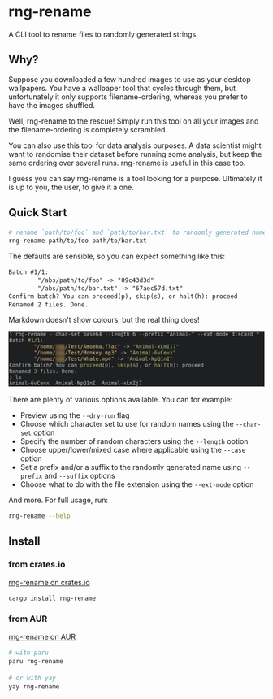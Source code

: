 # rng-rename
A CLI tool to rename files to randomly generated strings.

## Why?
Suppose you downloaded a few hundred images to use as your desktop wallpapers. You have a
wallpaper tool that cycles through them, but unfortunately it only supports filename-ordering,
whereas you prefer to have the images shuffled.

Well, rng-rename to the rescue! Simply run this tool on all your images and the filename-ordering
is completely scrambled.

You can also use this tool for data analysis purposes. A data scientist might want to randomise
their dataset before running some analysis, but keep the same ordering over several runs.
rng-rename is useful in this case too.

I guess you can say rng-rename is a tool looking for a purpose. Ultimately it is up to you, the
user, to give it a one.

## Quick Start
```sh
# rename `path/to/foo` and `path/to/bar.txt` to randomly generated names
rng-rename path/to/foo path/to/bar.txt
```

The defaults are sensible, so you can expect something like this:
```
Batch #1/1:
        "/abs/path/to/foo" -> "09c43d3d"
        "/abs/path/to/bar.txt" -> "67aec57d.txt"
Confirm batch? You can proceed(p), skip(s), or halt(h): proceed
Renamed 2 files. Done.
```

Markdown doesn't show colours, but the real thing does!

![rng-rename on Alacritty](res/example_alacritty.png)

There are plenty of various options available. You can for example:
 - Preview using the `--dry-run` flag
 - Choose which character set to use for random names using the `--char-set` option
 - Specify the number of random characters using the `--length` option
 - Choose upper/lower/mixed case where applicable using the `--case` option
 - Set a prefix and/or a suffix to the randomly generated name using `--prefix` and `--suffix` options
 - Choose what to do with the file extension using the `--ext-mode` option

And more. For full usage, run:
```sh
rng-rename --help
```
## Install

### from crates.io
[rng-rename on crates.io](https://crates.io/crates/rng-rename)

```sh
cargo install rng-rename
```

### from AUR
[rng-rename on AUR](https://aur.archlinux.org/packages/rng-rename)

```sh
# with paru
paru rng-rename

# or with yay
yay rng-rename
```
